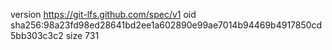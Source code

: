 version https://git-lfs.github.com/spec/v1
oid sha256:98a23fd98ed28641bd2ee1a602890e99ae7014b94469b4917850cd5bb303c3c2
size 731
